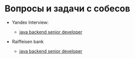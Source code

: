 # Вопросы и задачи с собесов

- Yandex Interview: 
  - [java backend senior developer](./YandexInterview.md)

- Raiffeisen bank
  - [java backend senior developer](./RaiffeisenBank.md)